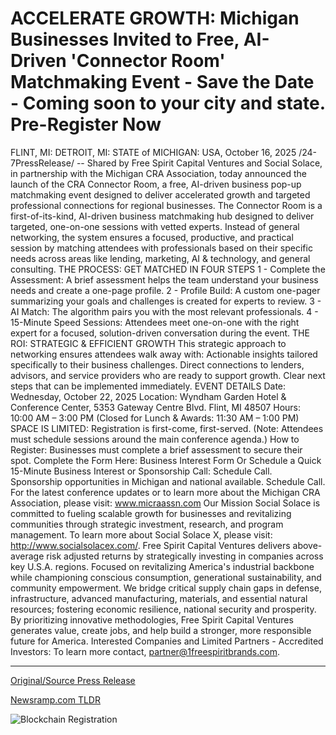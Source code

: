 # ACCELERATE GROWTH: Michigan Businesses Invited to Free, AI-Driven 'Connector Room' Matchmaking Event - Save the Date - Coming soon to your city and state. Pre-Register Now

FLINT, MI: DETROIT, MI: STATE of MICHIGAN: USA, October 16, 2025 /24-7PressRelease/ -- Shared by Free Spirit Capital Ventures and Social Solace, in partnership with the Michigan CRA Association, today announced the launch of the CRA Connector Room, a free, AI-driven business pop-up matchmaking event designed to deliver accelerated growth and targeted professional connections for regional businesses.  The Connector Room is a first-of-its-kind, AI-driven business matchmaking hub designed to deliver targeted, one-on-one sessions with vetted experts. Instead of general networking, the system ensures a focused, productive, and practical session by matching attendees with professionals based on their specific needs across areas like lending, marketing, AI & technology, and general consulting.  THE PROCESS: GET MATCHED IN FOUR STEPS 1 - Complete the Assessment: A brief assessment helps the team understand your business needs and create a one-page profile. 2 - Profile Build: A custom one-pager summarizing your goals and challenges is created for experts to review. 3 - AI Match: The algorithm pairs you with the most relevant professionals. 4 - 15-Minute Speed Sessions: Attendees meet one-on-one with the right expert for a focused, solution-driven conversation during the event.  THE ROI: STRATEGIC & EFFICIENT GROWTH This strategic approach to networking ensures attendees walk away with: Actionable insights tailored specifically to their business challenges. Direct connections to lenders, advisors, and service providers who are ready to support growth. Clear next steps that can be implemented immediately.  EVENT DETAILS Date: Wednesday, October 22, 2025 Location: Wyndham Garden Hotel & Conference Center, 5353 Gateway Centre Blvd. Flint, MI 48507 Hours: 10:00 AM – 3:00 PM (Closed for Lunch & Awards: 11:30 AM – 1:00 PM)  SPACE IS LIMITED: Registration is first-come, first-served. (Note: Attendees must schedule sessions around the main conference agenda.)  How to Register: Businesses must complete a brief assessment to secure their spot.  Complete the Form Here: Business Interest Form  Or Schedule a Quick 15-Minute Business Interest or Sponsorship Call: Schedule Call. Sponsorship opportunities in Michigan and national available. Schedule Call.  For the latest conference updates or to learn more about the Michigan CRA Association, please visit: www.micraassn.com  Our Mission  Social Solace is committed to fueling scalable growth for businesses and revitalizing communities through strategic investment, research, and program management. To learn more about Social Solace X, please visit: http://www.socialsolacex.com/.  Free Spirit Capital Ventures delivers above-average risk adjusted returns by strategically investing in companies across key U.S.A. regions. Focused on revitalizing America's industrial backbone while championing conscious consumption, generational sustainability, and community empowerment.  We bridge critical supply chain gaps in defense, infrastructure, advanced manufacturing, materials, and essential natural resources; fostering economic resilience, national security and prosperity. By prioritizing innovative methodologies, Free Spirit Capital Ventures generates value, create jobs, and help build a stronger, more responsible future for America.  Interested Companies and Limited Partners - Accredited Investors: To learn more contact, partner@1freespiritbrands.com. 

---

[Original/Source Press Release](https://www.24-7pressrelease.com/press-release/527742/accelerate-growth-michigan-businesses-invited-to-free-ai-driven-connector-room-matchmaking-event-save-the-date-coming-soon-to-your-city-and-state-pre-register-now)
                    

[Newsramp.com TLDR](https://newsramp.com/curated-news/ai-powered-business-matchmaking-event-launches-in-michigan/a04a17fdb3e99b811963574e7216ab5e) 

 

 



![Blockchain Registration](https://cdn.newsramp.app/24-7PressRelease/qrcode/2510/16/yogaurOJ.webp)
